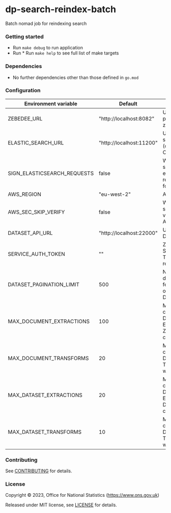 # dp-search-reindex-batch

Batch nomad job for reindexing search

### Getting started

* Run `make debug` to run application
* Run * Run `make help` to see full list of make targets

### Dependencies

* No further dependencies other than those defined in `go.mod`

### Configuration

| Environment variable        | Default                  | Description                                                                |
|-----------------------------|--------------------------|----------------------------------------------------------------------------|
| ZEBEDEE_URL                 | "http://localhost:8082"  | URL of publishing zebedee                                                  |
| ELASTIC_SEARCH_URL          | "http://localhost:11200" | URL of elastic search server (or AWS Opensearch)                           |
| SIGN_ELASTICSEARCH_REQUESTS | false                    | Whether to sign elasticsearch requests (true for AWS)                      |
| AWS_REGION                  | "eu-west-2"              | AWS region                                                                 |
| AWS_SEC_SKIP_VERIFY         | false                    | Whether to skip TLS verification for AWS requests                          |
| DATASET_API_URL             | "http://localhost:22000" | URL of the Dataset API                                                     |
| SERVICE_AUTH_TOKEN          | ""                       | Zebedee Service Auth Token for API requests                                |
| DATASET_PAGINATION_LIMIT    | 500                      | Number of datasets to fetch per page of requests to Dataset API            |
| MAX_DOCUMENT_EXTRACTIONS    | 100                      | Max number of concurrent Document Extractions (ie. Zebedee connections)    |
| MAX_DOCUMENT_TRANSFORMS     | 20                       | Max number of concurrent Document Transformation workers                   |
| MAX_DATASET_EXTRACTIONS     | 20                       | Max number of concurrent Dataset Extractions (ie. Dataset API connections) |
| MAX_DATASET_TRANSFORMS      | 10                       | Max number of concurrent Dataset Transformation workers                    |

### Contributing

See [CONTRIBUTING](CONTRIBUTING.md) for details.

### License

Copyright © 2023, Office for National Statistics (https://www.ons.gov.uk)

Released under MIT license, see [LICENSE](LICENSE.md) for details.

